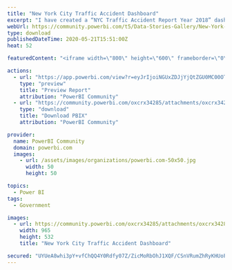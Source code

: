 ```yaml
---
title: "New York City Traffic Accident Dashboard"
excerpt: "I have created a “NYC Traffic Accident Report Year 2018” dashboard, which is integrated to Google Cloud (underlay data) and Power BI from NYC"
webUrl: https://community.powerbi.com/t5/Data-Stories-Gallery/New-York-City-Traffic-Accident-Dashboard/m-p/1101892
type: download
publishedDateTime: 2020-05-21T15:51:00Z
heat: 52

featuredContent: "<iframe width=\"800\" height=\"600\" frameborder=\"0\" src=\"https://app.powerbi.com/view?r=eyJrIjoiNGUxZDJjYjQtZGU0MC00OTMwLWE1YmEtZDUxNWEzMDc5MjIyIiwidCI6IjkyYWVlZTNjLTk2OWYtNDU5OS1iM2ZkLTQyYmQ3ZTA1NTliOCIsImMiOjl9\"></iframe>"

actions:
  - url: "https://app.powerbi.com/view?r=eyJrIjoiNGUxZDJjYjQtZGU0MC00OTMwLWE1YmEtZDUxNWEzMDc5MjIyIiwidCI6IjkyYWVlZTNjLTk2OWYtNDU5OS1iM2ZkLTQyYmQ3ZTA1NTliOCIsImMiOjl9"
    type: "preview"
    title: "Preview Report"
    attribution: "PowerBI Community"
  - url: "https://community.powerbi.com/oxcrx34285/attachments/oxcrx34285/DataStoriesGallery/3983/2/Power%20BI%20NYC%20Traffic.pbix"
    type: "download"
    title: "Download PBIX"
    attribution: "PowerBI Community"

provider:
  name: PowerBI Community
  domain: powerbi.com
  images:
    - url: /assets/images/organizations/powerbi.com-50x50.jpg
      width: 50
      height: 50

topics:
  - Power BI
tags:
  - Government

images:
  - url: https://community.powerbi.com/oxcrx34285/attachments/oxcrx34285/DataStoriesGallery/3983/1/NYC%20Traffic%20Dashboard.JPG
    width: 965
    height: 532
    title: "New York City Traffic Accident Dashboard"

secured: "UYUeA8whi3pY+vfChQQ4Y0Rdfy07Z/ZicMoRbOhJ1XQF/CSnVRumZhRyKHUoPFE8NEnsyDRmkbJwYxHUlbluxbNlzdWIMsjbRdmRId+3GJ9garTHK3Czf1A1I6KbbWYdgzuZNvLoexgYiZ/9jBFYGBPfWFutwAWcSt32YboLT4eGonqbYDrGmm+Jcm+2seaX4VonnXuoRY/2pLmWmJ4HNwv2yEdw7wA2T5HR4/TnzvDffoKn7Fv+8ShwR/WtXm83HCXRIkS6hq8HzgrfpZ1+NMKwfdZexcOPgbojD49eBpCdb/LVTQfbXG2PgWWkpa+zb4Lu+r5xzSFSeNm160Sc3uuv41cA1rk8R8Xb6G73VnUoSpAW23b/roLsEMntmeWDbnfuwPMeSJLWXr5BIiAdFg==;9BcSqS2UXQCA75B+ArmWSA=="
---
```



